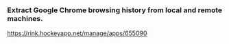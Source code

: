 ### Extract Google Chrome browsing history from local and remote machines.

https://rink.hockeyapp.net/manage/apps/655090
